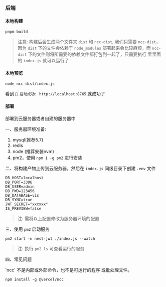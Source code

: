 ### 后端

#### 本地构建

```
pnpm build
```

> 注意: 构建后会生成两个文件夹 `dist` 和 `ncc-dist`, 我们只需要 `ncc-dist`，因为 `dist` 下的文件会依赖于 `node_modules` 部署起来会比较麻烦，而 `ncc-dist` 下的文件则将所需要的依赖文件都打包到一起了，只需要执行 里里面的 `index.js` 就可以运行了

#### 本地预览

```
node ncc-dist/index.js
```

看到 `🚀 启动成功: http://localhost:8765` 就成功了

#### 部署

部署到云服务器或者自建的服务器中

一、服务器环境准备:

1.  mysql(推荐5.7)
2.  redis
3.  node (推荐安装nvm)
4.  pm2，使用 `npm i -g pm2` 进行安装

二、将构建产物上传到云服务器，然后在 `index.js` 同级目录下创建 `.env` 文件

```
DB_HOST=localhost
DB_PORT=3306
DB_USER=admin
DB_PWD=123456
DB_DATABASE=vis
DB_SYNC=true
JWT_SECRET="xxxxxx"
IS_PREVIEW=false
```

> 注: 需将以上配置修改为服务器环境的配置

三、使用 `pm2` 启动服务

```
pm2 start -n nest-jwt ./index.js --watch
```

> 注: 执行 `pm2 ls` 可查看运行的服务

四、常见问题

'ncc' 不是内部或外部命令，也不是可运行的程序
或批处理文件。

```
npm install -g @vercel/ncc
```
